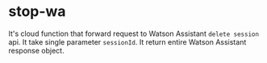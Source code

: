 # stop-wa
It's cloud function that forward request to Watson Assistant `delete session` api.
It take single parameter `sessionId`.
It return entire Watson Assistant response object.